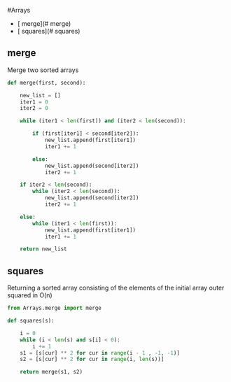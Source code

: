 #Arrays

+ [ merge](# merge)
+ [ squares](# squares)

## merge

 Merge two sorted arrays

```python
def merge(first, second):

    new_list = []
    iter1 = 0
    iter2 = 0

    while (iter1 < len(first)) and (iter2 < len(second)):

        if (first[iter1] < second[iter2]):
            new_list.append(first[iter1])
            iter1 += 1

        else:
            new_list.append(second[iter2])
            iter2 += 1

    if iter2 < len(second):
        while (iter2 < len(second)):
            new_list.append(second[iter2])
            iter2 += 1

    else:
        while (iter1 < len(first)):
            new_list.append(first[iter1])
            iter1 += 1

    return new_list
```

## squares

 Returning a sorted array consisting of the elements of the initial array outer squared in O(n)

```python
from Arrays.merge import merge

def squares(s):

    i = 0
    while (i < len(s) and s[i] < 0):
        i += 1
    s1 = [s[cur] ** 2 for cur in range(i - 1 , -1, -1)]
    s2 = [s[cur] ** 2 for cur in range(i, len(s))]

    return merge(s1, s2)
```
